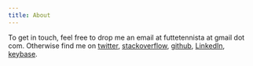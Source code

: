 ```yaml
---
title: About
---
```


To get in touch, feel free to drop me an email at futtetennista at gmail dot com.
Otherwise find me on [twitter]("https://twitter.com/futtetennista"),
[stackoverflow](https://stackoverflow.com/story/futtetennista">),
[github](https://github.com/futtetennista),
[LinkedIn](https://www.linkedin.com/in/futtetennista),
[keybase](https://keybase.io/futtetennista).
